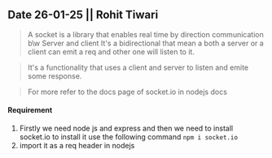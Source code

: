 
## Date 26-01-25 || Rohit Tiwari

> A socket is a library that enables real time by direction communication b\w Server and client
> It's a bidirectional that mean a both a server or a client can emit a req and other one will listen to it. 

> It's a functionality that uses a client and server to listen and emite some response.

> For more refer to the docs page of socket.io in nodejs docs

#### Requirement

1. Firstly we need node js and express and then we need to install socket.io to install it use the following command `npm i socket.io`
2. import it as a req header in nodejs
